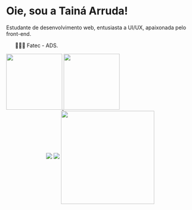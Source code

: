 # Oie, sou a Tainá Arruda!
<div>
Estudante de desenvolvimento web, entusiasta a UI/UX, apaixonada pelo front-end.
 <ul> 👩🏼‍💻 Fatec - ADS.</ul>
  </div>
<div>
<a href="https://github.com/limstai">
<img height="150em" src="https://github-readme-stats.vercel.app/api/top-langs/?username=limstai&layout=compact&langs_count=7&theme=dracula"/>
<img height="150em" src="https://github-readme-stats.vercel.app/api?username=limstai&show_icons=true&theme=dracula&include_all_commits=true&count_private=true"/>
</div>

<div align = "center">
<a href = "https://www.linkedin.com/in/tainá-arruda-7a738514b/"> <img src="https://img.shields.io/badge/linkedin-%230077B5.svg?&style=for-the-badge&logo=linkedin&logoColor=white"></a> 
<a href = "https://www.instagram.com/limstai"> <img src = "https://img.shields.io/badge/instagram-%23E4405F.svg?&style=for-the-badge&logo=instagram&logoColor=white"></a>
  <img align="center" src = "https://user-images.githubusercontent.com/89620060/147590193-9737a867-c2ab-4ff9-9d07-827efbaad9b8.png" height = "250" ></ul></div>
 
